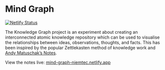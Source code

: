 # Mind Graph
[![Netlify Status](https://api.netlify.com/api/v1/badges/cf3c614f-4d78-41d3-b2d0-2341c41b9696/deploy-status)](https://app.netlify.com/sites/mind-graph-niemtec/deploys)

The Knowledge Graph project is an experiment about creating an interconnected atomic knowledge repository which can be used to visualise the relationships between ideas, observations, thoughts, and facts. This has been inspired by the popular Zettlekasten method of knowledge work and [Andy Matuschak’s Notes](https://notes.andymatuschak.org/About_these_notes).

View the notes live: [mind-graph-niemtec.netlify.app](https://mind-graph-niemtec.netlify.app)